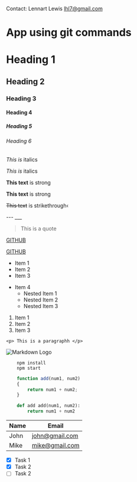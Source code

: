Contact: Lennart Lewis lhl7@gmail.com

<!-- Git && Mark Down Tutorial -->

# App using git commands 

<!-- Mark down tutorial starts here -->

<!-- Headings -->
# Heading 1

## Heading 2

### Heading 3

#### Heading 4

##### Heading 5

###### Heading 6

<!-- Italics -->
 *This is* italics

 _This is_ italics

 <!-- Strong Text -->
 **This text** is strong

__This text__ is strong

<!-- Strikethrough -->
~~This text~~  is strikethrough‹

<!-- Horizontal Rule -->

--- <!-- Three Hyphens -->
___ <!--Three Underscores-->

<!-- Blockquotes -->

> This is a quote

<!-- Links -->

[GITHUB](https://github.com/LenTheDev)

<!-- Adds Title To Link. Hover To See Active Title -->
[GITHUB](https://github.com/LenTheDev "Github Repository")

<!-- Undordered List -->
* Item 1
* Item 2
* Item 3

<!-- Nested Items. Tab From First Asterisk In UL -->
* Item 4
  * Nested Item 1
  * Nested Item 2
  * Nested Item 3

<!-- Ordered List -->
1. Item 1
1. Item 2
1. Item 3

<!-- Inline Code Block -->
`<p> This is a paragraphh </p>` <!--  Single Backticks Located Near Asterisk -->

<!-- Images -->
![Markdown Logo](https://markdown-here.com/img/icon256.png)

<!-- Github Markdown -->

<!-- Code Blocks. Triple Backticks Located Near Asterisk -->
```
    npm install
    npm start
```

```javascript
    function add(num1, num2)
    {
        return num1 + num2;
    }
```

```python
    def add add(num1, num2):
        return num1 + num2
```

<!-- Tables -->
| Name    | Email          |
| ------- | -------------- |
| John    | john@gmail.com |
| Mike    | mike@gmail.com |


<!-- Tasks Lists -->
* [x] Task 1
* [x] Task 2
* [ ] Task 2